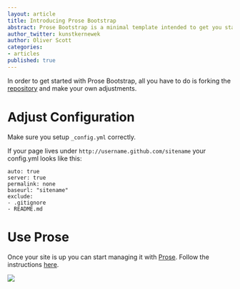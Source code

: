 ```yaml
---
layout: article
title: Introducing Prose Bootstrap
abstract: Prose Bootstrap is a minimal template intended to get you started with Jekyll.
author_twitter: kunstkernewek
author: Oliver Scott
categories:
- articles
published: true
---
```



In order to get started with Prose Bootstrap, all you have to do is forking the [repository](http://github.com/prose/bootstrap) and make your own adjustments.

# Adjust Configuration

Make sure you setup `_config.yml` correctly.

If your page lives under `http://username.github.com/sitename` your config.yml looks like this:

    auto: true
    server: true
    permalink: none
    baseurl: "sitename"
    exclude:
    - .gitignore
    - README.md
    
    
# Use Prose

Once your site is up you can start managing it with [Prose](http://prose.io). Follow the instructions [here](http://prose.io/help/getting-started.html).

![](http://prose.io/images/screenshots/edit.png)




